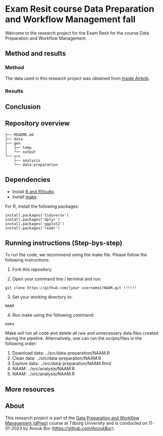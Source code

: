 # Exam Resit course Data Preparation and Workflow Management fall
Welcome to the research project for the Exam Resit for the course Data Preparation and Workflow Management. 

## Method and results
### Method
The data used in this research project was obtained from [Inside Airbnb](http://insideairbnb.com/). 

### Results

## Conclusion

## Repository overview
```
├── README.md
├── data
├── gen
│   ├── temp
│   └── output
└── src
    ├── analysis
    └── data-preparation
```

## Dependencies

- Install [R and RStudio](https://tilburgsciencehub.com/building-blocks/configure-your-computer/statistics-and-computation/r/).
- Install [make](https://tilburgsciencehub.com/building-blocks/configure-your-computer/automation-and-workflows/make/).

For R, install the following packages:
```
install.packages('tidyverse')
install.packages('dplyr')
install.packages('ggplot2')
install.packages('readr')
```

## Running instructions (Step-bys-step)
To run the code, we recommend using the make file. Please follow the following instructions:

1. Fork this repository

2. Open your command line / terminal and run:

```
git clone https://github.com/{your username}/NAAM.git !!!!!!
```

3. Set your working directory to:

```
NAAM
```

4. Run make using the following command:

```
make
```

Make will run all code and delete all raw and unnecessary data files created during the pipeline.
Alternatively, one can run the scripts/files in the following order:

1. Download data: ../src/data-preparation/NAAM.R
3. Clean data: ../src/data-preparation/NAAM.R
4. Explore data: ../src/data-preparation/NAAM.Rmd
5. NAAM: ../src/analysis/NAAM.R
6. NAAM: ../src/analysis/NAAM.R

## More resources

## About
This research project is part of the [Data Preparation and Workflow Management (dPrep)](https://dprep.hannesdatta.com/) course at Tilburg University and is conducted on 11-01-2023 by Anouk Bor (https://github.com/AnoukBor).

